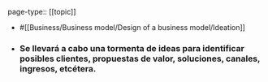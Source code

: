 page-type:: [[topic]]

- #[[Business/Business model/Design of a business model/Ideation]]

- ### Se llevará a cabo una tormenta de ideas para identificar posibles clientes, propuestas de valor, soluciones, canales, ingresos, etcétera.



